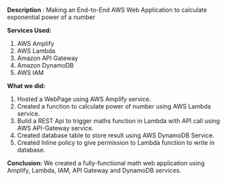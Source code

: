 **Description** : Making an End-to-End AWS Web Application to calculate exponential power of a number

**Services Used:**
1. AWS Amplify
2. AWS Lambda
3. Amazon API Gateway
4. Amazon DynamoDB
5. AWS IAM

**What we did:**
1. Hosted a WebPage using AWS Amplify service.
2. Created a function to calculate power of number using AWS Lambda service.
3. Build a REST Api to trigger maths function in Lambda with API call using AWS API-Gateway service.
4. Created database table to store result using AWS DynamoDB Service.
5. Created Inline policy to give permission to Lambda function to write in database.

**Conclusion:**
We created a fully-functional math web application using Amplify, Lambda, IAM, API Gateway and DynamoDB services.
